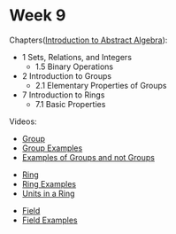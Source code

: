 # Week 9

Chapters([Introduction to Abstract Algebra](http://pdvpmtasgaon.edu.in/uploads/dptmaths/IntruductionofAbstractAlgebra.pdf)):
- 1 Sets, Relations, and Integers
    - 1.5 Binary Operations
- 2 Introduction to Groups
    - 2.1 Elementary Properties of Groups
- 7 Introduction to Rings
    - 7.1 Basic Properties

Videos:
- [Group](https://www.youtube.com/watch?v=g7L_r6zw4-c)
- [Group Examples](https://www.youtube.com/watch?v=yHq_yzYZV6U&list=PL)
- [Examples of Groups and not Groups](https://www.youtube.com/watch?v=qvx9TnK85bw)
<!---->
- [Ring](https://www.youtube.com/watch?v=j_f7O-4Rb9U)
- [Ring Examples](https://www.youtube.com/watch?v=_RTHvweHlhE)
- [Units in a Ring](https://www.youtube.com/watch?v=HHpODrFZ4YQ)
<!---->
- [Field](https://www.youtube.com/watch?v=KCSZ4QhOw0I)
- [Field Examples](https://www.youtube.com/watch?v=9hmr_Fjot_8)
